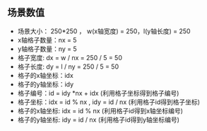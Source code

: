 ## 场景数值

+ 场景大小： 250*250 ， w(x轴宽度) = 250，l(y轴长度) = 250
+ x轴格子数量：nx = 5
+ y轴格子数量：ny = 5
+ 格子宽度: dx = w / nx = 250 / 5 = 50
+ 格子长度: dy = l / ny = 250 / 5 = 50
+ 格子的x轴坐标：idx
+ 格子的y轴坐标：idy
+ 格子编号：id = idy *nx + idx (利用格子坐标得到格子编号)
+ 格子坐标：idx = id % nx , idy = id / nx (利用格子id得到格子坐标)
+ 格子的x轴坐标: idx = id % nx (利用格子id得到x轴坐标编号)
+ 格子的y轴坐标: idy = id / nx (利用格子id得到y轴坐标编号)